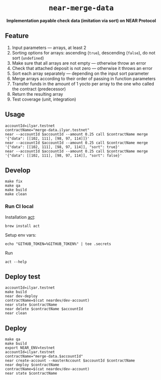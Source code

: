 <div align="center">
  <h1><code>near-merge-data</code></h1>
  <p>
    <strong>Implementation payable check data (imitation via sort) on NEAR Protocol</strong>
  </p>
</div>

## Feature

1. Input parameters — arrays, at least 2
2. Sorting options for arrays: ascending (`true`), descending (`false`), do not sort (`undefined`)
3. Make sure that all arrays are not empty — otherwise throw an error
4. Check that attached deposit is not zero — otherwise it throws an error
5. Sort each array separately — depending on the input sort parameter
6. Merge arrays according to their order of passing in function parameters
7. Transfer funds in the amount of 1 yocto per array to the one who called the contract (predecessor)
8. Return the resulting array
9. Test coverage (unit, integration)

## Usage

```shell
accountId=ilyar.testnet
contractName="merge-data.ilyar.testnet"
near --accountId $accountId --amount 0.25 call $contractName merge '{"data": [[102, 111], [98, 97, 114]]}'
near --accountId $accountId --amount 0.25 call $contractName merge '{"data": [[102, 111], [98, 97, 114]], "sort": true}'
near --accountId $accountId --amount 0.25 call $contractName merge '{"data": [[102, 111], [98, 97, 114]], "sort": false}'
```

## Develop

```shell
make fix 
make qa
make build
make clean
```

### Run CI local

Installation [act](https://github.com/nektos/act):
```shell
brew install act
```

Setup env vars:
```shell
echo "GITHUB_TOKEN=%GITHUB_TOKEN%" | tee .secrets
```

Run
```shell
act --help
```

## Deploy test

```shell
accountId=ilyar.testnet
make build
near dev-deploy
contractName=$(cat neardev/dev-account)
near state $contractName
near delete $contractName $accountId
near clean
```

## Deploy

```shell
make qa
make build
export NEAR_ENV=testnet
accountId=ilyar.testnet
contractName="merge-data.$accountId"
near create-account --masterAccount $accountId $contractName 
near deploy $contractName
contractName=$(cat neardev/dev-account)
near state $contractName
```
